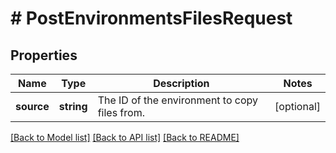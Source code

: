 # # PostEnvironmentsFilesRequest

## Properties

Name | Type | Description | Notes
------------ | ------------- | ------------- | -------------
**source** | **string** | The ID of the environment to copy files from. | [optional]

[[Back to Model list]](../../README.md#models) [[Back to API list]](../../README.md#endpoints) [[Back to README]](../../README.md)
